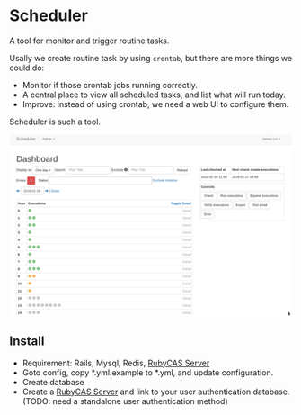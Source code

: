 # Scheduler

A tool for monitor and trigger routine tasks.

Usally we create routine task by using `crontab`, but there are more things we could do:

- Monitor if those crontab jobs running correctly.
- A central place to view all scheduled tasks, and list what will run today.
- Improve: instead of using crontab, we need a web UI to configure them.

Scheduler is such a tool.

![dashboard](https://raw.githubusercontent.com/halida/scheduler/master/app/assets/images/dashboard.png)

## Install

- Requirement: Rails, Mysql, Redis, [RubyCAS Server](https://github.com/rubycas)
- Goto config, copy *.yml.example to *.yml, and update configuration.
- Create database
- Create a [RubyCAS Server](https://github.com/rubycas) and link to your user authentication database. (TODO: need a standalone user authentication method)


